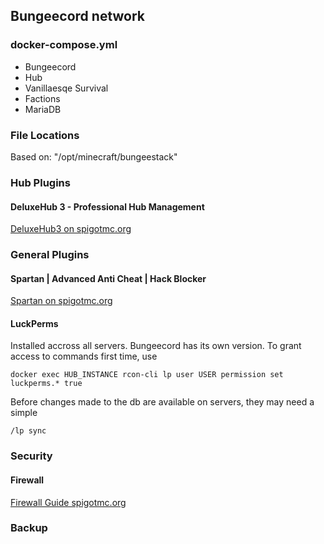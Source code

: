 ## Bungeecord network
### docker-compose.yml
* Bungeecord
* Hub
* Vanillaesqe Survival
* Factions
* MariaDB

### File Locations
Based on: "/opt/minecraft/bungeestack"

### Hub Plugins
#### DeluxeHub 3 - Professional Hub Management
[DeluxeHub3 on spigotmc.org](https://www.spigotmc.org/resources/deluxehub-3-professional-hub-management-1-8-1-15.49425/)

### General Plugins
#### Spartan | Advanced Anti Cheat | Hack Blocker
[Spartan on spigotmc.org](https://www.spigotmc.org/resources/spartan-advanced-anti-cheat-hack-blocker.25638/)
#### LuckPerms
Installed accross all servers. Bungeecord has its own version. To grant access to commands first time, use

`docker exec HUB_INSTANCE rcon-cli lp user USER permission set luckperms.* true`

Before changes made to the db are available on servers, they may need a simple 

`/lp sync`



### Security
#### Firewall
[Firewall Guide spigotmc.org](https://www.spigotmc.org/wiki/firewall-guide/)

### Backup

